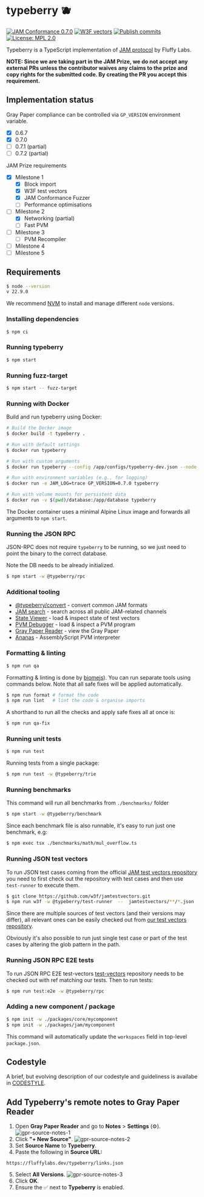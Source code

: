 # typeberry 🫐

[![JAM Conformance 0.7.0](https://github.com/FluffyLabs/typeberry/actions/workflows/vectors-jam-conformance-070.yml/badge.svg?branch=main)](https://github.com/FluffyLabs/typeberry/actions/workflows/vectors-jam-conformance-070.yml) [![W3F vectors](https://github.com/FluffyLabs/typeberry/actions/workflows/vectors-w3f.yml/badge.svg?branch=main)](https://github.com/FluffyLabs/typeberry/actions/workflows/vectors-w3f.yml) [![Publish commits](https://github.com/FluffyLabs/typeberry/actions/workflows/blockchain-git-log.yml/badge.svg?branch=main)](https://github.com/FluffyLabs/typeberry/actions/workflows/blockchain-git-log.yml) [![License: MPL 2.0](https://img.shields.io/badge/License-MPL%202.0-brightgreen.svg)](https://opensource.org/licenses/MPL-2.0)

Typeberry is a TypeScript implementation of [JAM protocol](https://graypaper.com/) by Fluffy Labs.

**NOTE: Since we are taking part in the JAM Prize, we do not accept any external
PRs unless the contributor waives any claims to the prize and copy rights for
the submitted code. By creating the PR you accept this requirement.**

## Implementation status

Gray Paper compliance can be controlled via `GP_VERSION` environment variable.

- [x] 0.6.7
- [x] 0.7.0
- [ ] 0.7.1 (partial)
- [ ] 0.7.2 (partial)

JAM Prize requirements

- [x] Milestone 1
    - [x] Block import
    - [x] W3F test vectors
    - [x] JAM Conformance Fuzzer
    - [ ] Performance optimisations
- [ ] Milestone 2
    - [x] Networking (partial)
    - [ ] Fast PVM
- [ ] Milestone 3
    - [ ] PVM Recompiler
- [ ] Milestone 4
- [ ] Milestone 5

## Requirements

```bash
$ node --version
v 22.9.0
```

We recommend [NVM](https://github.com/nvm-sh/nvm) to install and manage different
`node` versions.

### Installing dependencies

```bash
$ npm ci
```

### Running typeberry

```bash
$ npm start
```

### Running fuzz-target

```bash
$ npm start -- fuzz-target
```

### Running with Docker

Build and run typeberry using Docker:

```bash
# Build the Docker image
$ docker build -t typeberry .

# Run with default settings
$ docker run typeberry

# Run with custom arguments
$ docker run typeberry --config /app/configs/typeberry-dev.json --node-name my-node

# Run with environment variables (e.g., for logging)
$ docker run -e JAM_LOG=trace GP_VERSION=0.7.0 typeberry

# Run with volume mounts for persistent data
$ docker run -v $(pwd)/database:/app/database typeberry
```

The Docker container uses a minimal Alpine Linux image and forwards all arguments to `npm start`.

### Running the JSON RPC

JSON-RPC does not require `typeberry` to be running, so we just need to point the binary to the correct database.

Note the DB needs to be already initialized.

```bash
$ npm start -w @typeberry/rpc 
```

### Additional tooling

- [@typeberry/convert](bin/convert/README.md) - convert common JAM formats
- [JAM search](https://github.com/fluffylabs/jam-search) - search across all public JAM-related channels
- [State Viewer](https://github.com/fluffylabs/state-viewer) - load & inspect state of test vectors
- [PVM Debugger](https://github.com/fluffylabs/pvm-debugger) - load & inspect a PVM program
- [Gray Paper Reader](https://github.com/fluffylabs/graypaper-reader) - view the Gray Paper
- [Ananas](https://github.com/tomusdrw/anan-as) - AssemblyScript PVM interpreter

### Formatting & linting

```bash
$ npm run qa
```

Formatting & linting is done by [biomejs](https://biomejs.dev/)). You can run
separate tools using commands below.
Note that all safe fixes will be applied automatically.

```bash
$ npm run format # format the code
$ npm run lint   # lint the code & organise imports
```

A shorthand to run all the checks and apply safe fixes all at once is:
```bash
$ npm run qa-fix
```

### Running unit tests

```bash
$ npm run test
```

Running tests from a single package:
```bash
$ npm run test -w @typeberry/trie
```

### Running benchmarks
This command will run all benchmarks from `./benchmarks/` folder

```bash
$ npm start -w @typeberry/benchmark
```

Since each benchmark file is also runnable, it's easy to run just one benchmark, e.g:
```bash
$ npm exec tsx ./benchmarks/math/mul_overflow.ts
```

### Running JSON test vectors

To run JSON test cases coming from the official
[JAM test vectors repository](https://github.com/w3f/jamtestvectors/) you need
to first check out the repository with test cases and then use `test-runner`
to execute them.

```bash
$ git clone https://github.com/w3f/jamtestvectors.git
$ npm run w3f -w @typeberry/test-runner  --  jamtestvectors/**/*.json ../jamtestvectors/erasure_coding/vectors/*
```

Since there are multiple sources of test vectors (and their versions may differ),
all relevant ones can be easily checked out from [our test vectors repository](https://github.com/FluffyLabs/test-vectors).

Obviously it's also possible to run just single test case or part of the test
cases by altering the glob pattern in the path.

### Running JSON RPC E2E tests

To run JSON RPC E2E test-vectors [test-vectors](https://github.com/fluffylabs/test-vectors) 
repository needs to be checked out with ref matching our tests. Then to run tests:

```bash
$ npm run test:e2e -w @typeberry/rpc
```

### Adding a new component / package

```bash
$ npm init -w ./packages/core/mycomponent
$ npm init -w ./packages/jam/mycomponent
```

This command will automatically update the `workspaces` field in top-level `package.json`.

## Codestyle

A brief, but evolving description of our codestyle and guideliness is availabe
in [CODESTYLE](./CODESTYLE.md).

## Add Typeberry's remote notes to Gray Paper Reader

1. Open **Gray Paper Reader** and go to **Notes** > **Settings** (⚙️).<br/>
![gpr-source-notes-1](https://github.com/user-attachments/assets/945152f4-a8f1-4167-af86-9c1e41102615)
2. Click **"+ New Source"**.
![gpr-source-notes-2](https://github.com/user-attachments/assets/7356dbe3-fa05-4fcb-99c3-28cb4b9553df)
3. Set **Source Name** to **Typeberry**.
4. Paste the following in **Source URL:**
```
https://fluffylabs.dev/typeberry/links.json
```
5. Select **All Versions**.
![gpr-source-notes-3](https://github.com/user-attachments/assets/877a6494-75fd-4c0c-b531-55af6f676c89)
6. Click **OK**.
7. Ensure the ✅ next to **Typeberry** is enabled.
